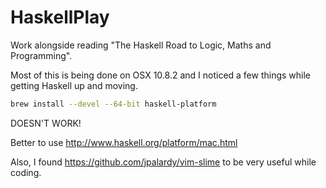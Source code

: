 HaskellPlay
===========

Work alongside reading "The Haskell Road to Logic, Maths and Programming".

Most of this is being done on OSX 10.8.2 and I noticed a few things while
getting Haskell up and moving.

```bash
brew install --devel --64-bit haskell-platform
```
DOESN'T WORK!

Better to use http://www.haskell.org/platform/mac.html

Also, I found https://github.com/jpalardy/vim-slime to be very useful while
coding.


